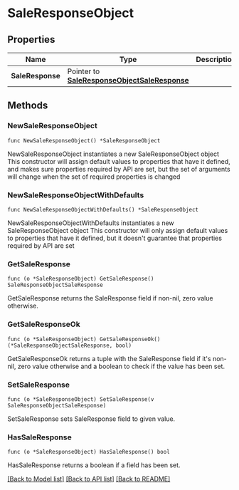 # SaleResponseObject

## Properties

Name | Type | Description | Notes
------------ | ------------- | ------------- | -------------
**SaleResponse** | Pointer to [**SaleResponseObjectSaleResponse**](SaleResponseObjectSaleResponse.md) |  | [optional] 

## Methods

### NewSaleResponseObject

`func NewSaleResponseObject() *SaleResponseObject`

NewSaleResponseObject instantiates a new SaleResponseObject object
This constructor will assign default values to properties that have it defined,
and makes sure properties required by API are set, but the set of arguments
will change when the set of required properties is changed

### NewSaleResponseObjectWithDefaults

`func NewSaleResponseObjectWithDefaults() *SaleResponseObject`

NewSaleResponseObjectWithDefaults instantiates a new SaleResponseObject object
This constructor will only assign default values to properties that have it defined,
but it doesn't guarantee that properties required by API are set

### GetSaleResponse

`func (o *SaleResponseObject) GetSaleResponse() SaleResponseObjectSaleResponse`

GetSaleResponse returns the SaleResponse field if non-nil, zero value otherwise.

### GetSaleResponseOk

`func (o *SaleResponseObject) GetSaleResponseOk() (*SaleResponseObjectSaleResponse, bool)`

GetSaleResponseOk returns a tuple with the SaleResponse field if it's non-nil, zero value otherwise
and a boolean to check if the value has been set.

### SetSaleResponse

`func (o *SaleResponseObject) SetSaleResponse(v SaleResponseObjectSaleResponse)`

SetSaleResponse sets SaleResponse field to given value.

### HasSaleResponse

`func (o *SaleResponseObject) HasSaleResponse() bool`

HasSaleResponse returns a boolean if a field has been set.


[[Back to Model list]](../README.md#documentation-for-models) [[Back to API list]](../README.md#documentation-for-api-endpoints) [[Back to README]](../README.md)


